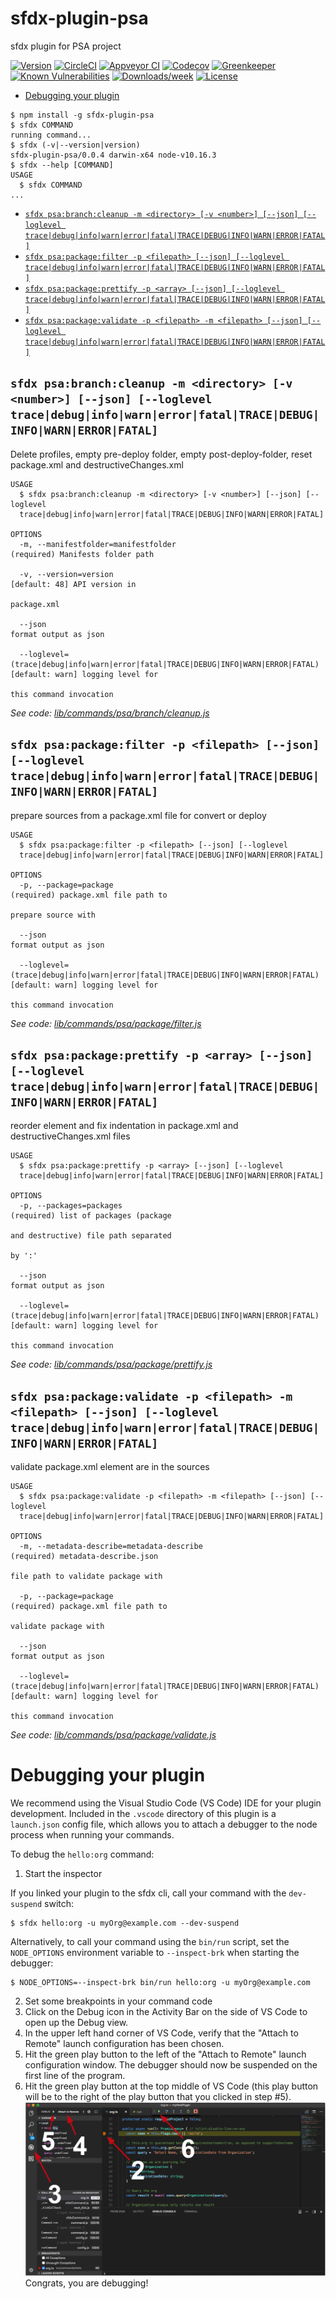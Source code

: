 sfdx-plugin-psa
===============

sfdx plugin for PSA project

[![Version](https://img.shields.io/npm/v/sfdx-plugin-psa.svg)](https://npmjs.org/package/sfdx-plugin-psa)
[![CircleCI](https://circleci.com/gh/scolladon/sfdx-plugin-psa/tree/master.svg?style=shield)](https://circleci.com/gh/scolladon/sfdx-plugin-psa/tree/master)
[![Appveyor CI](https://ci.appveyor.com/api/projects/status/github/scolladon/sfdx-plugin-psa?branch=master&svg=true)](https://ci.appveyor.com/project/heroku/sfdx-plugin-psa/branch/master)
[![Codecov](https://codecov.io/gh/scolladon/sfdx-plugin-psa/branch/master/graph/badge.svg)](https://codecov.io/gh/scolladon/sfdx-plugin-psa)
[![Greenkeeper](https://badges.greenkeeper.io/scolladon/sfdx-plugin-psa.svg)](https://greenkeeper.io/)
[![Known Vulnerabilities](https://snyk.io/test/github/scolladon/sfdx-plugin-psa/badge.svg)](https://snyk.io/test/github/scolladon/sfdx-plugin-psa)
[![Downloads/week](https://img.shields.io/npm/dw/sfdx-plugin-psa.svg)](https://npmjs.org/package/sfdx-plugin-psa)
[![License](https://img.shields.io/npm/l/sfdx-plugin-psa.svg)](https://github.com/scolladon/sfdx-plugin-psa/blob/master/package.json)

<!-- toc -->
* [Debugging your plugin](#debugging-your-plugin)
<!-- tocstop -->
<!-- install -->
<!-- usage -->
```sh-session
$ npm install -g sfdx-plugin-psa
$ sfdx COMMAND
running command...
$ sfdx (-v|--version|version)
sfdx-plugin-psa/0.0.4 darwin-x64 node-v10.16.3
$ sfdx --help [COMMAND]
USAGE
  $ sfdx COMMAND
...
```
<!-- usagestop -->
<!-- commands -->
* [`sfdx psa:branch:cleanup -m <directory> [-v <number>] [--json] [--loglevel trace|debug|info|warn|error|fatal|TRACE|DEBUG|INFO|WARN|ERROR|FATAL]`](#sfdx-psabranchcleanup--m-directory--v-number---json---loglevel-tracedebuginfowarnerrorfataltracedebuginfowarnerrorfatal)
* [`sfdx psa:package:filter -p <filepath> [--json] [--loglevel trace|debug|info|warn|error|fatal|TRACE|DEBUG|INFO|WARN|ERROR|FATAL]`](#sfdx-psapackagefilter--p-filepath---json---loglevel-tracedebuginfowarnerrorfataltracedebuginfowarnerrorfatal)
* [`sfdx psa:package:prettify -p <array> [--json] [--loglevel trace|debug|info|warn|error|fatal|TRACE|DEBUG|INFO|WARN|ERROR|FATAL]`](#sfdx-psapackageprettify--p-array---json---loglevel-tracedebuginfowarnerrorfataltracedebuginfowarnerrorfatal)
* [`sfdx psa:package:validate -p <filepath> -m <filepath> [--json] [--loglevel trace|debug|info|warn|error|fatal|TRACE|DEBUG|INFO|WARN|ERROR|FATAL]`](#sfdx-psapackagevalidate--p-filepath--m-filepath---json---loglevel-tracedebuginfowarnerrorfataltracedebuginfowarnerrorfatal)

## `sfdx psa:branch:cleanup -m <directory> [-v <number>] [--json] [--loglevel trace|debug|info|warn|error|fatal|TRACE|DEBUG|INFO|WARN|ERROR|FATAL]`

Delete profiles, empty pre-deploy folder, empty post-deploy-folder, reset package.xml and destructiveChanges.xml

```
USAGE
  $ sfdx psa:branch:cleanup -m <directory> [-v <number>] [--json] [--loglevel 
  trace|debug|info|warn|error|fatal|TRACE|DEBUG|INFO|WARN|ERROR|FATAL]

OPTIONS
  -m, --manifestfolder=manifestfolder                                               (required) Manifests folder path

  -v, --version=version                                                             [default: 48] API version in
                                                                                    package.xml

  --json                                                                            format output as json

  --loglevel=(trace|debug|info|warn|error|fatal|TRACE|DEBUG|INFO|WARN|ERROR|FATAL)  [default: warn] logging level for
                                                                                    this command invocation
```

_See code: [lib/commands/psa/branch/cleanup.js](https://github.com/scolladon-sfdc/sfdx-plugin-psa/blob/v0.0.4/lib/commands/psa/branch/cleanup.js)_

## `sfdx psa:package:filter -p <filepath> [--json] [--loglevel trace|debug|info|warn|error|fatal|TRACE|DEBUG|INFO|WARN|ERROR|FATAL]`

prepare sources from a package.xml file for convert or deploy

```
USAGE
  $ sfdx psa:package:filter -p <filepath> [--json] [--loglevel 
  trace|debug|info|warn|error|fatal|TRACE|DEBUG|INFO|WARN|ERROR|FATAL]

OPTIONS
  -p, --package=package                                                             (required) package.xml file path to
                                                                                    prepare source with

  --json                                                                            format output as json

  --loglevel=(trace|debug|info|warn|error|fatal|TRACE|DEBUG|INFO|WARN|ERROR|FATAL)  [default: warn] logging level for
                                                                                    this command invocation
```

_See code: [lib/commands/psa/package/filter.js](https://github.com/scolladon-sfdc/sfdx-plugin-psa/blob/v0.0.4/lib/commands/psa/package/filter.js)_

## `sfdx psa:package:prettify -p <array> [--json] [--loglevel trace|debug|info|warn|error|fatal|TRACE|DEBUG|INFO|WARN|ERROR|FATAL]`

reorder element and fix indentation in package.xml and destructiveChanges.xml files

```
USAGE
  $ sfdx psa:package:prettify -p <array> [--json] [--loglevel 
  trace|debug|info|warn|error|fatal|TRACE|DEBUG|INFO|WARN|ERROR|FATAL]

OPTIONS
  -p, --packages=packages                                                           (required) list of packages (package
                                                                                    and destructive) file path separated
                                                                                    by ':'

  --json                                                                            format output as json

  --loglevel=(trace|debug|info|warn|error|fatal|TRACE|DEBUG|INFO|WARN|ERROR|FATAL)  [default: warn] logging level for
                                                                                    this command invocation
```

_See code: [lib/commands/psa/package/prettify.js](https://github.com/scolladon-sfdc/sfdx-plugin-psa/blob/v0.0.4/lib/commands/psa/package/prettify.js)_

## `sfdx psa:package:validate -p <filepath> -m <filepath> [--json] [--loglevel trace|debug|info|warn|error|fatal|TRACE|DEBUG|INFO|WARN|ERROR|FATAL]`

validate package.xml element are in the sources

```
USAGE
  $ sfdx psa:package:validate -p <filepath> -m <filepath> [--json] [--loglevel 
  trace|debug|info|warn|error|fatal|TRACE|DEBUG|INFO|WARN|ERROR|FATAL]

OPTIONS
  -m, --metadata-describe=metadata-describe                                         (required) metadata-describe.json
                                                                                    file path to validate package with

  -p, --package=package                                                             (required) package.xml file path to
                                                                                    validate package with

  --json                                                                            format output as json

  --loglevel=(trace|debug|info|warn|error|fatal|TRACE|DEBUG|INFO|WARN|ERROR|FATAL)  [default: warn] logging level for
                                                                                    this command invocation
```

_See code: [lib/commands/psa/package/validate.js](https://github.com/scolladon-sfdc/sfdx-plugin-psa/blob/v0.0.4/lib/commands/psa/package/validate.js)_
<!-- commandsstop -->
<!-- debugging-your-plugin -->
# Debugging your plugin
We recommend using the Visual Studio Code (VS Code) IDE for your plugin development. Included in the `.vscode` directory of this plugin is a `launch.json` config file, which allows you to attach a debugger to the node process when running your commands.

To debug the `hello:org` command: 
1. Start the inspector
  
If you linked your plugin to the sfdx cli, call your command with the `dev-suspend` switch: 
```sh-session
$ sfdx hello:org -u myOrg@example.com --dev-suspend
```
  
Alternatively, to call your command using the `bin/run` script, set the `NODE_OPTIONS` environment variable to `--inspect-brk` when starting the debugger:
```sh-session
$ NODE_OPTIONS=--inspect-brk bin/run hello:org -u myOrg@example.com
```

2. Set some breakpoints in your command code
3. Click on the Debug icon in the Activity Bar on the side of VS Code to open up the Debug view.
4. In the upper left hand corner of VS Code, verify that the "Attach to Remote" launch configuration has been chosen.
5. Hit the green play button to the left of the "Attach to Remote" launch configuration window. The debugger should now be suspended on the first line of the program. 
6. Hit the green play button at the top middle of VS Code (this play button will be to the right of the play button that you clicked in step #5).
<br><img src=".images/vscodeScreenshot.png" width="480" height="278"><br>
Congrats, you are debugging!
